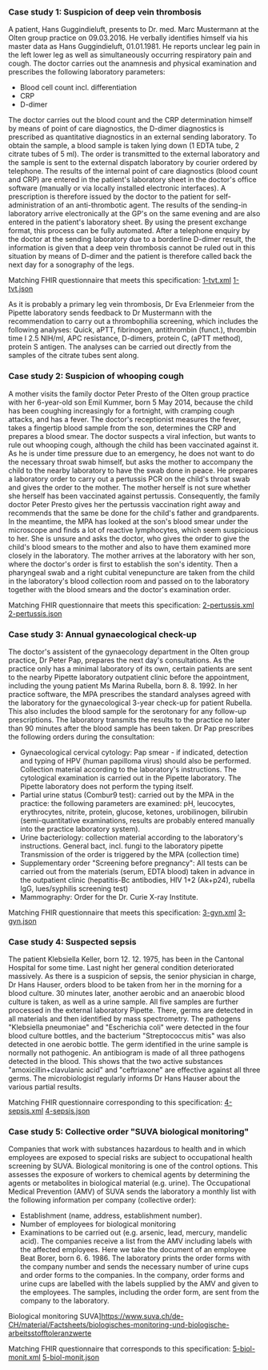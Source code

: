 ### Case study 1: Suspicion of deep vein thrombosis

A patient, Hans Guggindieluft, presents to Dr. med. Marc Mustermann at the Olten group practice on 09.03.2016. He verbally identifies himself via his master data as Hans Guggindieluft, 01.01.1981. He reports unclear leg pain in the left lower leg as well as simultaneously occurring respiratory pain and cough. The doctor carries out the anamnesis and physical examination and prescribes the following laboratory parameters:

* Blood cell count incl. differentiation
* CRP
* D-dimer

The doctor carries out the blood count and the CRP determination himself by means of point of care diagnostics, the D-dimer diagnostics is prescribed as quantitative diagnostics in an external sending laboratory. To obtain the sample, a blood sample is taken lying down (1 EDTA tube, 2 citrate tubes of 5 ml). The order is transmitted to the external laboratory and the sample is sent to the external dispatch laboratory by courier ordered by telephone. The results of the internal point of care diagnostics (blood count and CRP) are entered in the patient's laboratory sheet in the doctor's office software (manually or via locally installed electronic interfaces). A prescription is therefore issued by the doctor to the patient for self-administration of an anti-thrombotic agent.
The results of the sending-in laboratory arrive electronically at the GP's on the same evening and are also entered in the patient's laboratory sheet. By using the present exchange format, this process can be fully automated. After a telephone enquiry by the doctor at the sending laboratory due to a borderline D-dimer result, the information is given that a deep vein thrombosis cannot be ruled out in this situation by means of D-dimer and the patient is therefore called back the next day for a sonography of the legs.

Matching FHIR questionnaire that meets this specification:
[1-tvt.xml](https://fhir.ch/ig/ch-lab-order/Questionnaire-1-tvt.xml.html)
[1-tvt.json](https://fhir.ch/ig/ch-lab-order/Questionnaire-1-tvt.json.html)

As it is probably a primary leg vein thrombosis, Dr Eva Erlenmeier from the Pipette laboratory sends feedback to Dr Mustermann with the recommendation to carry out a thrombophilia screening, which includes the following analyses:
Quick, aPTT, fibrinogen, antithrombin (funct.), thrombin time I 2.5 NIH/ml, APC resistance, D-dimers, protein C, (aPTT method), protein S antigen.
The analyses can be carried out directly from the samples of the citrate tubes sent along.

### Case study 2: Suspicion of whooping cough

A mother visits the family doctor Peter Presto of the Olten group practice with her 6-year-old son Emil Kummer, born 5 May 2014, because the child has been coughing increasingly for a fortnight, with cramping cough attacks, and has a fever. The doctor's receptionist measures the fever, takes a fingertip blood sample from the son, determines the CRP and prepares a blood smear. The doctor suspects a viral infection, but wants to rule out whooping cough, although the child has been vaccinated against it. As he is under time pressure due to an emergency, he does not want to do the necessary throat swab himself, but asks the mother to accompany the child to the nearby laboratory to have the swab done in peace.
He prepares a laboratory order to carry out a pertussis PCR on the child's throat swab and gives the order to the mother. The mother herself is not sure whether she herself has been vaccinated against pertussis. Consequently, the family doctor Peter Presto gives her the pertussis vaccination right away and recommends that the same be done for the child's father and grandparents. In the meantime, the MPA has looked at the son's blood smear under the microscope and finds a lot of reactive lymphocytes, which seem suspicious to her. She is unsure and asks the doctor, who gives the order to give the child's blood smears to the mother and also to have them examined more closely in the laboratory.
The mother arrives at the laboratory with her son, where the doctor's order is first to establish the son's identity. Then a pharyngeal swab and a right cubital venepuncture are taken from the child in the laboratory's blood collection room and passed on to the laboratory together with the blood smears and the doctor's examination order.

 Matching FHIR questionnaire that meets this specification:
[2-pertussis.xml](https://fhir.ch/ig/ch-lab-order/Questionnaire-2-pertussis.xml)
[2-pertussis.json](https://fhir.ch/ig/ch-lab-order/Questionnaire-2-pertussis.json)

### Case study 3: Annual gynaecological check-up

The doctor's assistent of the gynaecology department in the Olten group practice, Dr Peter Pap, prepares the next day's consultations. As the practice only has a minimal laboratory of its own, certain patients are sent to the nearby Pipette laboratory outpatient clinic before the appointment, including the young patient Ms Marina Rubella, born 8. 8. 1992. In her practice software, the MPA prescribes the standard analyses agreed with the laboratory for the gynaecological 3-year check-up for patient Rubella. This also includes the blood sample for the serotonary for any follow-up prescriptions.
The laboratory transmits the results to the practice no later than 90 minutes after the blood sample has been taken. Dr Pap prescribes the following orders during the consultation:

* Gynaecological cervical cytology: Pap smear - if indicated, detection and typing of HPV (human papilloma virus) should also be performed.
 Collection material according to the laboratory's instructions.
 The cytological examination is carried out in the Pipette laboratory. The Pipette laboratory does not perform the typing itself.
* Partial urine status (Combur9 test): carried out by the MPA in the practice: the following parameters are examined: pH, leucocytes, erythrocytes, nitrite, protein, glucose, ketones, urobilinogen, bilirubin (semi-quantitative examinations, results are probably entered manually into the practice laboratory system).
* Urine bacteriology: collection material according to the laboratory's instructions.
General bact, incl. fungi to the laboratory pipette
Transmission of the order is triggered by the MPA (collection time)
* Supplementary order "Screening before pregnancy": All tests can be carried out from the materials (serum, EDTA blood) taken in advance in the outpatient clinic (hepatitis-Bc antibodies, HIV 1+2 (Ak+p24), rubella IgG, lues/syphilis screening test)
* Mammography: Order for the Dr. Curie X-ray Institute.

Matching FHIR questionnaire that meets this specification:
[3-gyn.xml](https://fhir.ch/ig/ch-lab-order/Questionnaire-3-gyn.xml)
[3-gyn.json](https://fhir.ch/ig/ch-lab-order/Questionnaire-3-gyn.json)

### Case study 4: Suspected sepsis

The patient Klebsiella Keller, born 12. 12. 1975, has been in the Cantonal Hospital for some time. Last night her general condition deteriorated massively. As there is a suspicion of sepsis, the senior physician in charge, Dr Hans Hauser, orders blood to be taken from her in the morning for a blood culture. 30 minutes later, another aerobic and an anaerobic blood culture is taken, as well as a urine sample.
All five samples are further processed in the external laboratory Pipette. There, germs are detected in all materials and then identified by mass spectrometry. The pathogens "Klebsiella pneumoniae" and "Escherichia coli" were detected in the four blood culture bottles, and the bacterium "Streptococcus mitis" was also detected in one aerobic bottle. The germ identified in the urine sample is normally not pathogenic.
An antibiogram is made of all three pathogens detected in the blood. This shows that the two active substances "amoxicillin+clavulanic acid" and "ceftriaxone" are effective against all three germs. The microbiologist regularly informs Dr Hans Hauser about the various partial results.

Matching FHIR questionnaire corresponding to this specification:
[4-sepsis.xml](https://fhir.ch/ig/ch-lab-order/Questionnaire-4-sepsis.xml)
[4-sepsis.json](https://fhir.ch/ig/ch-lab-order/Questionnaire-4-sepsis.json)

### Case study 5: Collective order "SUVA biological monitoring"

Companies that work with substances hazardous to health and in which employees are exposed to special risks are subject to occupational health screening by SUVA. Biological monitoring is one of the control options. This assesses the exposure of workers to chemical agents by determining the agents or metabolites in biological material (e.g. urine).
The Occupational Medical Prevention (AMV) of SUVA sends the laboratory a monthly list with the following information per company (collective order):

* Establishment (name, address, establishment number).
* Number of employees for biological monitoring
* Examinations to be carried out (e.g. arsenic, lead, mercury, mandelic acid).
The companies receive a list from the AMV including labels with the affected employees. Here we take the document of an employee Beat Borer, born 6. 6. 1986. The laboratory prints the order forms with the company number and sends the necessary number of urine cups and order forms to the companies. In the company, order forms and urine cups are labelled with the labels supplied by the AMV and given to the employees. The samples, including the order form, are sent from the company to the laboratory.

Biological monitoring SUVA]<https://www.suva.ch/de-CH/material/Factsheets/biologisches-monitoring-und-biologische-arbeitsstofftoleranzwerte>

Matching FHIR questionnaire that corresponds to this specification:
[5-biol-monit.xml](https://fhir.ch/ig/ch-lab-order/Questionnaire-5-biol-monit.xml)
[5-biol-monit.json](https://fhir.ch/ig/ch-lab-order/Questionnaire-5-biol-monit.json)
